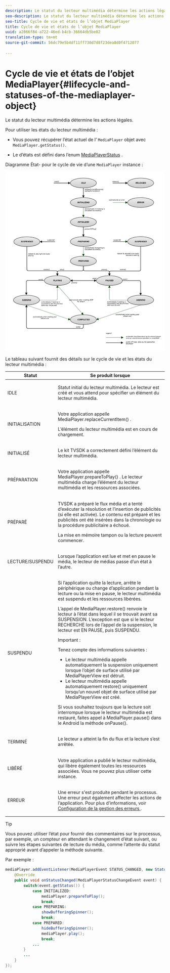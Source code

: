 ```yaml
---
description: Le statut du lecteur multimédia détermine les actions légales.
seo-description: Le statut du lecteur multimédia détermine les actions légales.
seo-title: Cycle de vie et états de l’objet MediaPlayer
title: Cycle de vie et états de l’objet MediaPlayer
uuid: a2866f84-a722-46ed-b4cb-36664db5be82
translation-type: tm+mt
source-git-commit: 56dc79e5b4df11ff730d7d8f23dea8d0f4712077

---
```



# Cycle de vie et états de l’objet MediaPlayer{#lifecycle-and-statuses-of-the-mediaplayer-object}

Le statut du lecteur multimédia détermine les actions légales.

Pour utiliser les états du lecteur multimédia :

* Vous pouvez récupérer l’état actuel de l’ `MediaPlayer` objet avec `MediaPlayer.getStatus()`.

* Le d’états est défini dans l’enum [MediaPlayerStatus](https://help.adobe.com/en_US/primetime/api/psdk/javadoc_2.5/com/adobe/mediacore/MediaPlayerStatus.html) .

Diagramme État- pour le cycle de vie d’une `MediaPlayer` instance :

<!--<a id="fig_A6425F24C7734DC681D992859D2A6743"></a>-->

![](assets/media_player_statuses.png)

Le tableau suivant fournit des détails sur le cycle de vie et les états du lecteur multimédia :

<table id="table_82757A0043EB4AACA474E6B30326A6B7"> 
 <thead> 
  <tr> 
   <th colname="col1" class="entry"> Statut </th> 
   <th colname="col2" class="entry"> Se produit lorsque </th> 
  </tr> 
 </thead>
 <tbody> 
  <tr> 
   <td colname="col1"> IDLE </td> 
   <td colname="col2"> <p>Statut initial du lecteur multimédia. Le lecteur est créé et vous attend pour spécifier un élément du lecteur multimédia. </p> </td> 
  </tr> 
  <tr> 
   <td colname="col1"> INITIALISATION </td> 
   <td colname="col2"> <p>Votre application appelle <span class="codeph"> MediaPlayer.replaceCurrentItem() </span>. </p> <p>L’élément du lecteur multimédia est en cours de chargement. </p> </td> 
  </tr> 
  <tr> 
   <td colname="col1"> INITIALISÉ </td> 
   <td colname="col2"> <p>Le kit TVSDK a correctement défini l’élément du lecteur multimédia. </p> </td> 
  </tr> 
  <tr> 
   <td colname="col1"> PRÉPARATION </td> 
   <td colname="col2"> <p>Votre application appelle <span class="codeph"> MediaPlayer.prepareToPlay() </span>. Le lecteur multimédia charge l’élément du lecteur multimédia et les ressources associées. </p> </td> 
  </tr> 
  <tr> 
   <td colname="col1"> PRÉPARÉ </td> 
   <td colname="col2"> <p>TVSDK a préparé le flux média et a tenté d’exécuter la résolution et l’insertion de publicités (si elle est activée). Le contenu est préparé et les publicités ont été insérées dans la chronologie ou la procédure publicitaire a échoué. </p> <p>La mise en mémoire tampon ou la lecture peuvent commencer. </p> </td> 
  </tr> 
  <tr> 
   <td colname="col1"> LECTURE/SUSPENDU </td> 
   <td colname="col2"> <p>Lorsque l’application est lue et met en pause le média, le lecteur de médias passe d’un état à l’autre. </p> </td> 
  </tr> 
  <tr> 
   <td colname="col1"> SUSPENDU </td> 
   <td colname="col2"> <p>Si l’application quitte la lecture, arrête le périphérique ou change d’application pendant la lecture ou la mise en pause, le lecteur multimédia est suspendu et les ressources libérées. </p> <p>L’appel de <span class="codeph"> MediaPlayer.restore() </span> renvoie le lecteur à l’état dans lequel il se trouvait avant sa SUSPENSION. L’exception est que si le lecteur RECHERCHE lors de l’appel de la suspension, le lecteur est EN PAUSE, puis SUSPENDU. </p> <p>Important :  <p>Tenez compte des informations suivantes : 
      <ul id="ul_1B21668994D1474AAA0BE839E0D69B00"> 
       <li id="li_08459A3AB03C45588D73FA162C27A56C">Le <span class="codeph"> lecteur multimédia </span> appelle automatiquement <span class="codeph"> la suspension uniquement lorsque l’objet de surface utilisé par </span> MediaPlayerView <span class="codeph"> </span> est détruit. </li> 
       <li id="li_B9926AA2E7B9441490F37D24AE2678A1">Le <span class="codeph"> lecteur multimédia </span> appelle <span class="codeph"> automatiquement restore() uniquement lorsqu’un nouvel objet de surface utilisé par </span> MediaPlayerView <span class="codeph"> </span> est créé. </li> 
      </ul> </p> </p> <p>Si vous souhaitez toujours que la lecture soit interrompue lorsque le lecteur multimédia est restauré, faites appel à <span class="codeph"> MediaPlayer.pause() </span> dans le Android   la <span class="codeph"> </span> méthode onPause(). </p> </td> 
  </tr> 
  <tr> 
   <td colname="col1"> TERMINÉ </td> 
   <td colname="col2"> <p>Le lecteur a atteint la fin du flux et la lecture s’est arrêtée. </p> </td> 
  </tr> 
  <tr> 
   <td colname="col1"> LIBÉRÉ </td> 
   <td colname="col2"> <p>Votre application a publié le lecteur multimédia, qui libère également toutes les ressources associées. Vous ne pouvez plus utiliser cette instance. </p> </td> 
  </tr> 
  <tr> 
   <td colname="col1"> ERREUR </td> 
   <td colname="col2"> <p>Une erreur s'est produite pendant le processus. Une erreur peut également affecter les actions de l’application. Pour plus d’informations, voir <a href="../../../tvsdk-3x-android-prog/android-3x-content-playback-options-android2/android-3x-error-handling-set-up.md" format="dita" scope="local"> Configuration de la gestion des erreurs </a>. </p> </td> 
  </tr> 
 </tbody> 
</table>

>[!TIP]
>
>Vous pouvez utiliser l’état pour fournir des commentaires sur le processus, par exemple, un compteur en attendant le changement d’état suivant, ou suivre les étapes suivantes de lecture du média, comme l’attente du statut approprié avant d’appeler la méthode suivante.

Par exemple :

```java
mediaPlayer.addEventListener(MediaPlayerEvent STATUS_CHANGED, new StatusChangeEventListener() { 
    @Override  
    public void onStatusChanged(MediaPlayerStatusChangeEvent event) { 
        switch(event.getStatus()) { 
            case INITIALIZED: 
                mediaPlayer.prepareToPlay(); 
                break; 
            case PREPARING: 
                showBufferingSpinner(); 
                break; 
            case PREPARED: 
                hideBufferingSpinner(); 
                mediaPlayer.play(); 
                break; 
            ...                
        } 
        ... 
    } 
}); 
```
